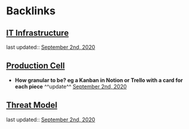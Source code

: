 
# Backlinks
## [IT Infrastructure](<IT Infrastructure.md>)
last updated:: [September 2nd, 2020](<September 2nd, 2020.md>)

## [Production Cell](<Production Cell.md>)
- __How granular to be? eg a Kanban in Notion or Trello with a card for each piece__ ^^update^^ [September 2nd, 2020](<September 2nd, 2020.md>)

## [Threat Model](<Threat Model.md>)
last updated:: [September 2nd, 2020](<September 2nd, 2020.md>)

